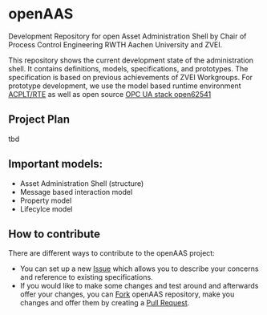 # openAAS
Development Repository for open Asset Administration Shell by Chair of Process Control Engineering RWTH Aachen University and ZVEI.

This repository shows the current development state of the administration shell. It contains definitions, models, specifications, and prototypes. The specification is based on previous achievements of ZVEI Workgroups.
For prototype development, we use the model based runtime environment [ACPLT/RTE](https://github.com/acplt/rte) as well as open source [OPC UA stack open62541](https://github.com/open62541/open62541) 

## Project Plan
tbd
## Important models:
- Asset Administration Shell (structure)
- Message based interaction model
- Property model
- Lifecylce model

## How to contribute
There are different ways to contribute to the openAAS project:
- You can set up a new [Issue]( https://github.com/acplt/openAAS/issues) which allows you to describe your concerns and reference to existing specifications.
- If you would like to make some changes and test around and afterwards offer your changes, you can [Fork]( https://help.github.com/articles/fork-a-repo/) openAAS repository, make you changes and offer them by creating a [Pull Request]( https://help.github.com/articles/creating-a-pull-request/).




